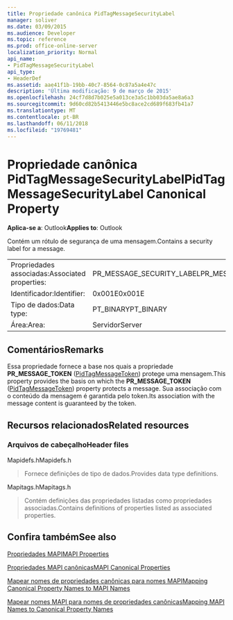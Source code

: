 ```yaml
---
title: Propriedade canônica PidTagMessageSecurityLabel
manager: soliver
ms.date: 03/09/2015
ms.audience: Developer
ms.topic: reference
ms.prod: office-online-server
localization_priority: Normal
api_name:
- PidTagMessageSecurityLabel
api_type:
- HeaderDef
ms.assetid: aae41f1b-19bb-40c7-8564-0c87a5a4e47c
description: 'Última modificação: 9 de março de 2015'
ms.openlocfilehash: 24cf7d8d7b025e5a013ce3a5c1bb03da5ae8a6a3
ms.sourcegitcommit: 9d60cd82b5413446e5bc8ace2cd689f683fb41a7
ms.translationtype: MT
ms.contentlocale: pt-BR
ms.lasthandoff: 06/11/2018
ms.locfileid: "19769481"
---
```

# <a name="pidtagmessagesecuritylabel-canonical-property"></a><span data-ttu-id="16e57-103">Propriedade canônica PidTagMessageSecurityLabel</span><span class="sxs-lookup"><span data-stu-id="16e57-103">PidTagMessageSecurityLabel Canonical Property</span></span>

  
  
<span data-ttu-id="16e57-104">**Aplica-se a**: Outlook</span><span class="sxs-lookup"><span data-stu-id="16e57-104">**Applies to**: Outlook</span></span> 
  
<span data-ttu-id="16e57-105">Contém um rótulo de segurança de uma mensagem.</span><span class="sxs-lookup"><span data-stu-id="16e57-105">Contains a security label for a message.</span></span>
  
|||
|:-----|:-----|
|<span data-ttu-id="16e57-106">Propriedades associadas:</span><span class="sxs-lookup"><span data-stu-id="16e57-106">Associated properties:</span></span>  <br/> |<span data-ttu-id="16e57-107">PR_MESSAGE_SECURITY_LABEL</span><span class="sxs-lookup"><span data-stu-id="16e57-107">PR_MESSAGE_SECURITY_LABEL</span></span>  <br/> |
|<span data-ttu-id="16e57-108">Identificador:</span><span class="sxs-lookup"><span data-stu-id="16e57-108">Identifier:</span></span>  <br/> |<span data-ttu-id="16e57-109">0x001E</span><span class="sxs-lookup"><span data-stu-id="16e57-109">0x001E</span></span>  <br/> |
|<span data-ttu-id="16e57-110">Tipo de dados:</span><span class="sxs-lookup"><span data-stu-id="16e57-110">Data type:</span></span>  <br/> |<span data-ttu-id="16e57-111">PT_BINARY</span><span class="sxs-lookup"><span data-stu-id="16e57-111">PT_BINARY</span></span>  <br/> |
|<span data-ttu-id="16e57-112">Área:</span><span class="sxs-lookup"><span data-stu-id="16e57-112">Area:</span></span>  <br/> |<span data-ttu-id="16e57-113">Servidor</span><span class="sxs-lookup"><span data-stu-id="16e57-113">Server</span></span>  <br/> |
   
## <a name="remarks"></a><span data-ttu-id="16e57-114">Comentários</span><span class="sxs-lookup"><span data-stu-id="16e57-114">Remarks</span></span>

<span data-ttu-id="16e57-115">Essa propriedade fornece a base nos quais a propriedade **PR_MESSAGE_TOKEN** ([PidTagMessageToken](pidtagmessagetoken-canonical-property.md)) protege uma mensagem.</span><span class="sxs-lookup"><span data-stu-id="16e57-115">This property provides the basis on which the **PR_MESSAGE_TOKEN** ([PidTagMessageToken](pidtagmessagetoken-canonical-property.md)) property protects a message.</span></span> <span data-ttu-id="16e57-116">Sua associação com o conteúdo da mensagem é garantida pelo token.</span><span class="sxs-lookup"><span data-stu-id="16e57-116">Its association with the message content is guaranteed by the token.</span></span>
  
## <a name="related-resources"></a><span data-ttu-id="16e57-117">Recursos relacionados</span><span class="sxs-lookup"><span data-stu-id="16e57-117">Related resources</span></span>

### <a name="header-files"></a><span data-ttu-id="16e57-118">Arquivos de cabeçalho</span><span class="sxs-lookup"><span data-stu-id="16e57-118">Header files</span></span>

<span data-ttu-id="16e57-119">Mapidefs.h</span><span class="sxs-lookup"><span data-stu-id="16e57-119">Mapidefs.h</span></span>
  
> <span data-ttu-id="16e57-120">Fornece definições de tipo de dados.</span><span class="sxs-lookup"><span data-stu-id="16e57-120">Provides data type definitions.</span></span>
    
<span data-ttu-id="16e57-121">Mapitags.h</span><span class="sxs-lookup"><span data-stu-id="16e57-121">Mapitags.h</span></span>
  
> <span data-ttu-id="16e57-122">Contém definições das propriedades listadas como propriedades associadas.</span><span class="sxs-lookup"><span data-stu-id="16e57-122">Contains definitions of properties listed as associated properties.</span></span>
    
## <a name="see-also"></a><span data-ttu-id="16e57-123">Confira também</span><span class="sxs-lookup"><span data-stu-id="16e57-123">See also</span></span>



[<span data-ttu-id="16e57-124">Propriedades MAPI</span><span class="sxs-lookup"><span data-stu-id="16e57-124">MAPI Properties</span></span>](mapi-properties.md)
  
[<span data-ttu-id="16e57-125">Propriedades MAPI canônicas</span><span class="sxs-lookup"><span data-stu-id="16e57-125">MAPI Canonical Properties</span></span>](mapi-canonical-properties.md)
  
[<span data-ttu-id="16e57-126">Mapear nomes de propriedades canônicas para nomes MAPI</span><span class="sxs-lookup"><span data-stu-id="16e57-126">Mapping Canonical Property Names to MAPI Names</span></span>](mapping-canonical-property-names-to-mapi-names.md)
  
[<span data-ttu-id="16e57-127">Mapear nomes MAPI para nomes de propriedades canônicas</span><span class="sxs-lookup"><span data-stu-id="16e57-127">Mapping MAPI Names to Canonical Property Names</span></span>](mapping-mapi-names-to-canonical-property-names.md)

